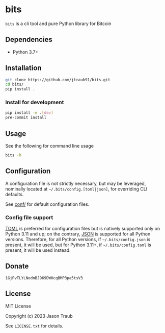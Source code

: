 # bits

`bits` is a cli tool and pure Python library for Bitcoin

## Dependencies

- Python 3.7+

## Installation

```bash
git clone https://github.com/jtraub91/bits.git
cd bits/
pip install .
```

### Install for development

```bash
pip install -e .[dev]
pre-commit install
```

## Usage

See the following for command line usage

```bash
bits -h
```

## Configuration

A configuration file is not strictly necessary, but may be leveraged, nominally located at `~/.bits/config.[toml|json]`, for overriding CLI defaults.

See [conf/](/conf/) for default configuration files.

### Config file support

[TOML](https://toml.io) is preferred for configuration files but is natively supported only on Python 3.11 and up; on the contrary, [JSON](https://www.json.org) is supported for all Python versions. Therefore, for all Python versions, if `~/.bits/config.json` is present, it will be used, but for Python 3.11+, if `~/.bits/config.toml` is present, it will be used instead.

## Donate

```text
1GjPvTLYLNodnBJ969DWHcqBMP3pa5tsV3
```

## License

MIT License

Copyright (c) 2023 Jason Traub

See `LICENSE.txt` for details.
